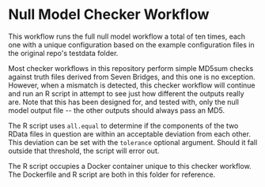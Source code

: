 # Null Model Checker Workflow

This workflow runs the full null model workflow a total of ten times, each one with a unique configuration based on the example configuration files in the original repo's testdata folder.

Most checker workflows in this repository perform simple MD5sum checks against truth files derived from Seven Bridges, and this one is no exception. However, when a mismatch is detected, this checker workflow will continue and run an R script in attempt to see just how different the outputs really are. Note that this has been designed for, and tested with, only the null model output file -- the other outputs should always pass an MD5.

The R script uses `all.equal` to determine if the components of the two RData files in question are within an acceptable deviation from each other. This deviation can be set with the `tolerance` optional argument. Should it fall outside that threshold, the script will error out.

The R script occupies a Docker container unique to this checker workflow. The Dockerfile and R script are both in this folder for reference.